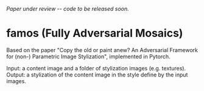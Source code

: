 *Paper under review -- code to be released soon.*

# famos (Fully Adversarial Mosaics)
Based  on the paper "Copy the old or paint anew? An Adversarial Framework for (non-) Parametric Image Stylization", implemented in Pytorch.

Input: a content image and a folder of stylization images (e.g. textures).
Output: a stylization of the content image in the style define by the input images.

